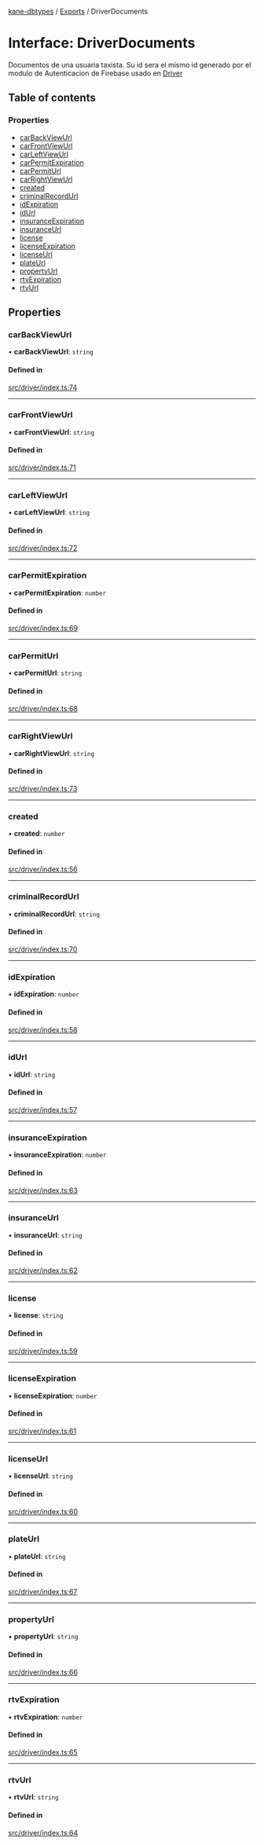 [kane-dbtypes](../README.md) / [Exports](../modules.md) / DriverDocuments

# Interface: DriverDocuments

Documentos de una usuaria taxista. Su id sera el mismo
id generado por el modulo de Autenticacion de Firebase usado
en [Driver](Driver.md)

## Table of contents

### Properties

- [carBackViewUrl](DriverDocuments.md#carbackviewurl)
- [carFrontViewUrl](DriverDocuments.md#carfrontviewurl)
- [carLeftViewUrl](DriverDocuments.md#carleftviewurl)
- [carPermitExpiration](DriverDocuments.md#carpermitexpiration)
- [carPermitUrl](DriverDocuments.md#carpermiturl)
- [carRightViewUrl](DriverDocuments.md#carrightviewurl)
- [created](DriverDocuments.md#created)
- [criminalRecordUrl](DriverDocuments.md#criminalrecordurl)
- [idExpiration](DriverDocuments.md#idexpiration)
- [idUrl](DriverDocuments.md#idurl)
- [insuranceExpiration](DriverDocuments.md#insuranceexpiration)
- [insuranceUrl](DriverDocuments.md#insuranceurl)
- [license](DriverDocuments.md#license)
- [licenseExpiration](DriverDocuments.md#licenseexpiration)
- [licenseUrl](DriverDocuments.md#licenseurl)
- [plateUrl](DriverDocuments.md#plateurl)
- [propertyUrl](DriverDocuments.md#propertyurl)
- [rtvExpiration](DriverDocuments.md#rtvexpiration)
- [rtvUrl](DriverDocuments.md#rtvurl)

## Properties

### carBackViewUrl

• **carBackViewUrl**: `string`

#### Defined in

[src/driver/index.ts:74](https://github.com/gatitolabs/kane-dbtypes/blob/0866c8c/src/driver/index.ts#L74)

___

### carFrontViewUrl

• **carFrontViewUrl**: `string`

#### Defined in

[src/driver/index.ts:71](https://github.com/gatitolabs/kane-dbtypes/blob/0866c8c/src/driver/index.ts#L71)

___

### carLeftViewUrl

• **carLeftViewUrl**: `string`

#### Defined in

[src/driver/index.ts:72](https://github.com/gatitolabs/kane-dbtypes/blob/0866c8c/src/driver/index.ts#L72)

___

### carPermitExpiration

• **carPermitExpiration**: `number`

#### Defined in

[src/driver/index.ts:69](https://github.com/gatitolabs/kane-dbtypes/blob/0866c8c/src/driver/index.ts#L69)

___

### carPermitUrl

• **carPermitUrl**: `string`

#### Defined in

[src/driver/index.ts:68](https://github.com/gatitolabs/kane-dbtypes/blob/0866c8c/src/driver/index.ts#L68)

___

### carRightViewUrl

• **carRightViewUrl**: `string`

#### Defined in

[src/driver/index.ts:73](https://github.com/gatitolabs/kane-dbtypes/blob/0866c8c/src/driver/index.ts#L73)

___

### created

• **created**: `number`

#### Defined in

[src/driver/index.ts:56](https://github.com/gatitolabs/kane-dbtypes/blob/0866c8c/src/driver/index.ts#L56)

___

### criminalRecordUrl

• **criminalRecordUrl**: `string`

#### Defined in

[src/driver/index.ts:70](https://github.com/gatitolabs/kane-dbtypes/blob/0866c8c/src/driver/index.ts#L70)

___

### idExpiration

• **idExpiration**: `number`

#### Defined in

[src/driver/index.ts:58](https://github.com/gatitolabs/kane-dbtypes/blob/0866c8c/src/driver/index.ts#L58)

___

### idUrl

• **idUrl**: `string`

#### Defined in

[src/driver/index.ts:57](https://github.com/gatitolabs/kane-dbtypes/blob/0866c8c/src/driver/index.ts#L57)

___

### insuranceExpiration

• **insuranceExpiration**: `number`

#### Defined in

[src/driver/index.ts:63](https://github.com/gatitolabs/kane-dbtypes/blob/0866c8c/src/driver/index.ts#L63)

___

### insuranceUrl

• **insuranceUrl**: `string`

#### Defined in

[src/driver/index.ts:62](https://github.com/gatitolabs/kane-dbtypes/blob/0866c8c/src/driver/index.ts#L62)

___

### license

• **license**: `string`

#### Defined in

[src/driver/index.ts:59](https://github.com/gatitolabs/kane-dbtypes/blob/0866c8c/src/driver/index.ts#L59)

___

### licenseExpiration

• **licenseExpiration**: `number`

#### Defined in

[src/driver/index.ts:61](https://github.com/gatitolabs/kane-dbtypes/blob/0866c8c/src/driver/index.ts#L61)

___

### licenseUrl

• **licenseUrl**: `string`

#### Defined in

[src/driver/index.ts:60](https://github.com/gatitolabs/kane-dbtypes/blob/0866c8c/src/driver/index.ts#L60)

___

### plateUrl

• **plateUrl**: `string`

#### Defined in

[src/driver/index.ts:67](https://github.com/gatitolabs/kane-dbtypes/blob/0866c8c/src/driver/index.ts#L67)

___

### propertyUrl

• **propertyUrl**: `string`

#### Defined in

[src/driver/index.ts:66](https://github.com/gatitolabs/kane-dbtypes/blob/0866c8c/src/driver/index.ts#L66)

___

### rtvExpiration

• **rtvExpiration**: `number`

#### Defined in

[src/driver/index.ts:65](https://github.com/gatitolabs/kane-dbtypes/blob/0866c8c/src/driver/index.ts#L65)

___

### rtvUrl

• **rtvUrl**: `string`

#### Defined in

[src/driver/index.ts:64](https://github.com/gatitolabs/kane-dbtypes/blob/0866c8c/src/driver/index.ts#L64)
